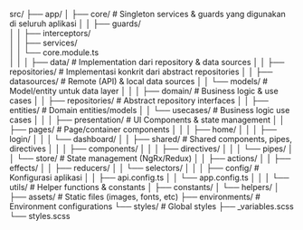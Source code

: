 src/
├── app/
│   ├── core/                 # Singleton services & guards yang digunakan di seluruh aplikasi
│   │   ├── guards/          
│   │   ├── interceptors/    
│   │   ├── services/        
│   │   └── core.module.ts   
│   │
│   ├── data/                # Implementation dari repository & data sources
│   │   ├── repositories/    # Implementasi konkrit dari abstract repositories
│   │   ├── datasources/     # Remote (API) & local data sources
│   │   └── models/          # Model/entity untuk data layer
│   │
│   ├── domain/             # Business logic & use cases
│   │   ├── repositories/   # Abstract repository interfaces
│   │   ├── entities/       # Domain entities/models
│   │   └── usecases/       # Business logic use cases
│   │
│   ├── presentation/       # UI Components & state management
│   │   ├── pages/         # Page/container components
│   │   │   ├── home/
│   │   │   ├── login/
│   │   │   └── dashboard/
│   │   ├── shared/        # Shared components, pipes, directives
│   │   │   ├── components/
│   │   │   ├── directives/
│   │   │   └── pipes/
│   │   └── store/         # State management (NgRx/Redux)
│   │       ├── actions/
│   │       ├── effects/
│   │       ├── reducers/
│   │       └── selectors/
│   │
│   ├── config/            # Konfigurasi aplikasi
│   │   ├── api.config.ts
│   │   └── app.config.ts
│   │
│   └── utils/            # Helper functions & constants
│       ├── constants/
│       └── helpers/
│
├── assets/              # Static files (images, fonts, etc)
├── environments/        # Environment configurations
└── styles/             # Global styles
    ├── _variables.scss
    └── styles.scss
